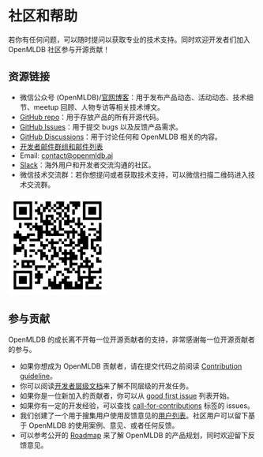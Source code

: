 # 社区和帮助

若你有任何问题，可以随时提问以获取专业的技术支持。同时欢迎开发者们加入 OpenMLDB 社区参与开源贡献！

## 资源链接

- 微信公众号 (OpenMLDB)/[官网博客](https://openmldb.ai/blog/)：用于发布产品动态、活动动态、技术细节、meetup 回顾、人物专访等相关技术博文。
- [GitHub repo](https://github.com/4paradigm/OpenMLDB)：用于存放产品的所有开源代码。
- [GitHub Issues](https://github.com/4paradigm/OpenMLDB/issues)：用于提交 bugs 以及反馈产品需求。
- [GitHub Discussions](https://github.com/4paradigm/OpenMLDB/discussions)：用于讨论任何和 OpenMLDB 相关的内容。
- [开发者邮件群组和邮件列表](https://groups.google.com/g/openmldb-developers)
- Email: [contact@openmldb.ai](https://partner.outlook.cn/mail/deeplink/compose?mailtouri=mailto%3Acontact@openmldb.ai)
- [Slack](https://join.slack.com/t/openmldb/shared_invite/zt-ozu3llie-K~hn9Ss1GZcFW2~K_L5sMg)：海外用户和开发者交流沟通的社区。
- 微信技术交流群：若你想提问或者获取技术支持，可以微信扫描二维码进入技术交流群。

![wechat](images/wechat.png)



## 参与贡献

OpenMLDB 的成长离不开每一位开源贡献者的支持，非常感谢每一位开源贡献者的参与。

- 如果你想成为 OpenMLDB 贡献者，请在提交代码之前阅读 [Contribution guideline](https://github.com/4paradigm/OpenMLDB/blob/main/CONTRIBUTING.md)。
- 你可以阅读[开发者层级文档](https://go005qabor.feishu.cn/docs/doccn7oEU0AlCOGtYz09chIebzd)来了解不同层级的开发任务。
- 如果你是一位新加入的贡献者，你可以从 [good first issue](https://github.com/4paradigm/OpenMLDB/issues?q=is%3Aopen+is%3Aissue+label%3A"good+first+issue") 列表开始。
- 如果你有一定的开发经验，可以查找 [call-for-contributions](https://github.com/4paradigm/OpenMLDB/issues?q=is%3Aopen+is%3Aissue+label%3Acall-for-contributions) 标签的 issues。
- 我们创建了一个用于搜集用户使用反馈意见的[用户列表](https://github.com/4paradigm/OpenMLDB/discussions/707)。社区用户可以留下基于 OpenMLDB 的使用案例、意见、或者任何反馈。
- 可以参考公开的 [Roadmap](https://github.com/4paradigm/OpenMLDB/projects/10) 来了解 OpenMLDB 的产品规划，同时欢迎留下反馈意见。
